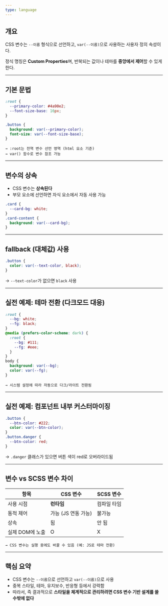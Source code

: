 ```yaml
---
type: language
---
```

## 개요

CSS 변수는 `--이름` 형식으로 선언하고, `var(--이름)`으로 사용하는 사용자 정의 속성이다.

정식 명칭은 **Custom Properties**며, 반복되는 값이나 테마를 **중앙에서 제어**할 수 있게 한다.

---

## 기본 문법

```css
:root {
  --primary-color: #4a90e2;
  --font-size-base: 16px;
}

```

```css
.button {
  background: var(--primary-color);
  font-size: var(--font-size-base);
}

```

```
→ :root는 전역 변수 선언 영역 (html 요소 기준)
→ var() 함수로 변수 참조 가능

```

---

## 변수의 상속

- CSS 변수는 **상속된다**
- 부모 요소에 선언하면 자식 요소에서 자동 사용 가능

```css
.card {
  --card-bg: white;
}
.card-content {
  background: var(--card-bg);
}

```

---

## fallback (대체값) 사용

```css
.button {
  color: var(--text-color, black);
}

```

→ `--text-color`가 없으면 `black` 사용

---

## 실전 예제: 테마 전환 (다크모드 대응)

```css
:root {
  --bg: white;
  --fg: black;
}
@media (prefers-color-scheme: dark) {
  :root {
    --bg: #111;
    --fg: #eee;
  }
}
body {
  background: var(--bg);
  color: var(--fg);
}

```

```
→ 시스템 설정에 따라 자동으로 다크/라이트 전환됨

```

---

## 실전 예제: 컴포넌트 내부 커스터마이징

```css
.button {
  --btn-color: #222;
  color: var(--btn-color);
}
.button.danger {
  --btn-color: red;
}

```

→ `.danger` 클래스가 있으면 버튼 색이 red로 오버라이드됨

---

## 변수 vs SCSS 변수 차이

|항목|CSS 변수|SCSS 변수|
|---|---|---|
|사용 시점|**런타임**|컴파일 타임|
|동적 제어|가능 (JS 연동 가능)|불가능|
|상속|됨|안 됨|
|실제 DOM에 노출|O|X|

```
→ CSS 변수는 실행 중에도 바꿀 수 있음 (예: JS로 테마 전환)

```

---

## 핵심 요약

- CSS 변수는 `--이름`으로 선언하고 `var(--이름)`으로 사용
- 중복 스타일, 테마, 유지보수, 반응형 등에서 강력함
- 따라서, 즉 결과적으로 **스타일을 체계적으로 관리하려면 CSS 변수 기반 설계를 쓸 수밖에 없다**